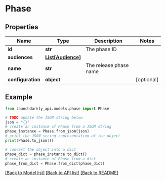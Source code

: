 # Phase


## Properties

Name | Type | Description | Notes
------------ | ------------- | ------------- | -------------
**id** | **str** | The phase ID | 
**audiences** | [**List[Audience]**](Audience.md) |  | 
**name** | **str** | The release phase name | 
**configuration** | **object** |  | [optional] 

## Example

```python
from launchdarkly_api.models.phase import Phase

# TODO update the JSON string below
json = "{}"
# create an instance of Phase from a JSON string
phase_instance = Phase.from_json(json)
# print the JSON string representation of the object
print(Phase.to_json())

# convert the object into a dict
phase_dict = phase_instance.to_dict()
# create an instance of Phase from a dict
phase_from_dict = Phase.from_dict(phase_dict)
```
[[Back to Model list]](../README.md#documentation-for-models) [[Back to API list]](../README.md#documentation-for-api-endpoints) [[Back to README]](../README.md)


